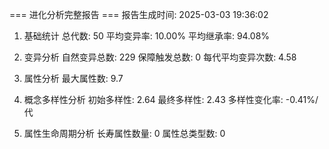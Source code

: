 === 进化分析完整报告 ===
报告生成时间: 2025-03-03 19:36:02

1. 基础统计
总代数: 50
平均变异率: 10.00%
平均继承率: 94.08%

2. 变异分析
自然变异总数: 229
保障触发总数: 0
每代平均变异次数: 4.58

3. 属性分析
最大属性数: 9.7

4. 概念多样性分析
初始多样性: 2.64
最终多样性: 2.43
多样性变化率: -0.41%/代

5. 属性生命周期分析
长寿属性数量: 0
属性总类型数: 0